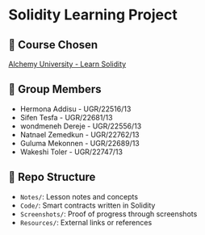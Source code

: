 # Solidity Learning Project

## 📘 Course Chosen
[Alchemy University - Learn Solidity](https://www.alchemy.com/university/courses/solidity)

## 👥 Group Members
- Hermona Addisu - UGR/22516/13
- Sifen Tesfa - UGR/22681/13
- wondmeneh Dereje - UGR/22556/13
- Natnael Zemedkun - UGR/22762/13
- Guluma Mekonnen - UGR/22689/13
- Wakeshi Toler - UGR/22747/13
## 📂 Repo Structure
- `Notes/`: Lesson notes and concepts
- `Code/`: Smart contracts written in Solidity
- `Screenshots/`: Proof of progress through screenshots
- `Resources/`: External links or references
